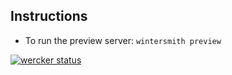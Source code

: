 ## Instructions

- To run the preview server: `wintersmith preview`

[![wercker status](https://app.wercker.com/status/a7e7e21f0543d3baca3cec0ea46e2578/s/master "wercker status")](https://app.wercker.com/project/byKey/a7e7e21f0543d3baca3cec0ea46e2578)